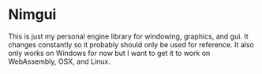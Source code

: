 # Nimgui

This is just my personal engine library for windowing, graphics, and gui. It changes constantly so it probably should only be used for reference. It also only works on Windows for now but I want to get it to work on WebAssembly, OSX, and Linux.